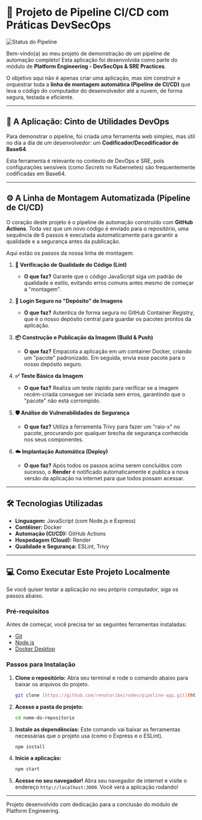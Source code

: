 # 🚀 Projeto de Pipeline CI/CD com Práticas DevSecOps

![Status do Pipeline](https://github.com/renatoribeirodev/pipeline-app/actions/workflows/pipeline.yml/badge.svg)

Bem-vindo(a) ao meu projeto de demonstração de um pipeline de automação completo! Esta aplicação foi desenvolvida como parte do módulo de **Platform Engineering - DevSecOps & SRE Practices**.

O objetivo aqui não é apenas criar uma aplicação, mas sim construir e orquestrar toda a **linha de montagem automática (Pipeline de CI/CD)** que leva o código do computador do desenvolvedor até a nuvem, de forma segura, testada e eficiente.

---

## 🎯 A Aplicação: Cinto de Utilidades DevOps

Para demonstrar o pipeline, foi criada uma ferramenta web simples, mas útil no dia a dia de um desenvolvedor: um **Codificador/Decodificador de Base64**.

Esta ferramenta é relevante no contexto de DevOps e SRE, pois configurações sensíveis (como *Secrets* no Kubernetes) são frequentemente codificadas em Base64.

---

## ⚙️ A Linha de Montagem Automatizada (Pipeline de CI/CD)

O coração deste projeto é o pipeline de automação construído com **GitHub Actions**. Toda vez que um novo código é enviado para o repositório, uma sequência de 6 passos é executada automaticamente para garantir a qualidade e a segurança antes da publicação.

Aqui estão os passos da nossa linha de montagem:

1. **🧐 Verificação de Qualidade do Código (Lint)**
    * **O que faz?** Garante que o código JavaScript siga um padrão de qualidade e estilo, evitando erros comuns antes mesmo de começar a "montagem".

2. **🔐 Login Seguro no "Depósito" de Imagens**
    * **O que faz?** Autentica de forma segura no GitHub Container Registry, que é o nosso depósito central para guardar os pacotes prontos da aplicação.

3. **📦 Construção e Publicação da Imagem (Build & Push)**
    * **O que faz?** Empacota a aplicação em um container Docker, criando um "pacote" padronizado. Em seguida, envia esse pacote para o nosso depósito seguro.

4. **✅ Teste Básico da Imagem**
    * **O que faz?** Realiza um teste rápido para verificar se a imagem recém-criada consegue ser iniciada sem erros, garantindo que o "pacote" não está corrompido.

5. **🛡️ Análise de Vulnerabilidades de Segurança**
    * **O que faz?** Utiliza a ferramenta Trivy para fazer um "raio-x" no pacote, procurando por qualquer brecha de segurança conhecida nos seus componentes.

6. **☁️ Implantação Automática (Deploy)**
    * **O que faz?** Após todos os passos acima serem concluídos com sucesso, o **Render** é notificado automaticamente e publica a nova versão da aplicação na internet para que todos possam acessar.

---

## 🛠️ Tecnologias Utilizadas

* **Linguagem:** JavaScript (com Node.js e Express)
* **Contêiner:** Docker
* **Automação (CI/CD):** GitHub Actions
* **Hospedagem (Cloud):** Render
* **Qualidade e Segurança:** ESLint, Trivy

---

## 💻 Como Executar Este Projeto Localmente

Se você quiser testar a aplicação no seu próprio computador, siga os passos abaixo.

### Pré-requisitos

Antes de começar, você precisa ter as seguintes ferramentas instaladas:

* [Git](https://git-scm.com/)
* [Node.js](https://nodejs.org/en/)
* [Docker Desktop](https://www.docker.com/products/docker-desktop/)

### Passos para Instalação

1. **Clone o repositório:**
    Abra seu terminal e rode o comando abaixo para baixar os arquivos do projeto.

    ```bash
    git clone [https://github.com/renatoribeirodev/pipeline-app.git](https://github.com/renatoribeirodev/pipeline-app.git)
    ```

2. **Acesse a pasta do projeto:**

    ```bash
    cd nome-do-repositorio
    ```

3. **Instale as dependências:**
    Este comando vai baixar as ferramentas necessárias que o projeto usa (como o Express e o ESLint).

    ```bash
    npm install
    ```

4. **Inicie a aplicação:**

    ```bash
    npm start
    ```

5. **Acesse no seu navegador!**
    Abra seu navegador de internet e visite o endereço `http://localhost:3000`. Você verá a aplicação rodando!

---

Projeto desenvolvido com dedicação para a conclusão do módulo de Platform Engineering.

